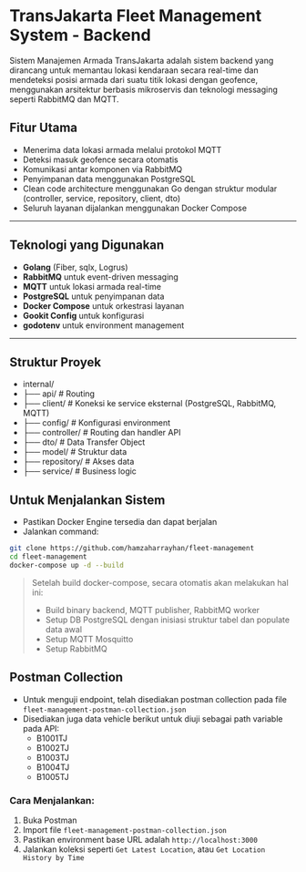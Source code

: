 # TransJakarta Fleet Management System - Backend

Sistem Manajemen Armada TransJakarta adalah sistem backend yang dirancang untuk memantau lokasi kendaraan secara real-time dan mendeteksi posisi armada dari suatu titik lokasi dengan geofence, menggunakan arsitektur berbasis mikroservis dan teknologi messaging seperti RabbitMQ dan MQTT.

## Fitur Utama

- Menerima data lokasi armada melalui protokol MQTT
- Deteksi masuk geofence secara otomatis
- Komunikasi antar komponen via RabbitMQ
- Penyimpanan data menggunakan PostgreSQL
- Clean code architecture menggunakan Go dengan struktur modular (controller, service, repository, client, dto)
- Seluruh layanan dijalankan menggunakan Docker Compose

---

## Teknologi yang Digunakan

- **Golang** (Fiber, sqlx, Logrus)
- **RabbitMQ** untuk event-driven messaging
- **MQTT** untuk lokasi armada real-time
- **PostgreSQL** untuk penyimpanan data
- **Docker Compose** untuk orkestrasi layanan
- **Gookit Config** untuk konfigurasi
- **godotenv** untuk environment management

---

## Struktur Proyek
- internal/
- ├── api/ # Routing
- ├── client/ # Koneksi ke service eksternal (PostgreSQL, RabbitMQ, MQTT)
- ├── config/ # Konfigurasi environment
- ├── controller/ # Routing dan handler API
- ├── dto/ # Data Transfer Object
- ├── model/ # Struktur data
- ├── repository/ # Akses data
- ├── service/ # Business logic

## Untuk Menjalankan Sistem
- Pastikan Docker Engine tersedia dan dapat berjalan
- Jalankan command:
```bash
git clone https://github.com/hamzaharrayhan/fleet-management
cd fleet-management
docker-compose up -d --build
```

> Setelah build docker-compose, secara otomatis akan melakukan hal ini:
> - Build binary backend, MQTT publisher, RabbitMQ worker
> - Setup DB PostgreSQL dengan inisiasi struktur tabel dan populate data awal
> - Setup MQTT Mosquitto
> - Setup RabbitMQ

## Postman Collection

- Untuk menguji endpoint, telah disediakan postman collection pada file `fleet-management-postman-collection.json`
- Disediakan juga data vehicle berikut untuk diuji sebagai path variable pada API:
    - B1001TJ
    - B1002TJ
    - B1003TJ
    - B1004TJ
    - B1005TJ

### Cara Menjalankan:
1. Buka Postman
2. Import file `fleet-management-postman-collection.json`
3. Pastikan environment base URL adalah `http://localhost:3000`
4. Jalankan koleksi seperti `Get Latest Location`, atau `Get Location History by Time`

